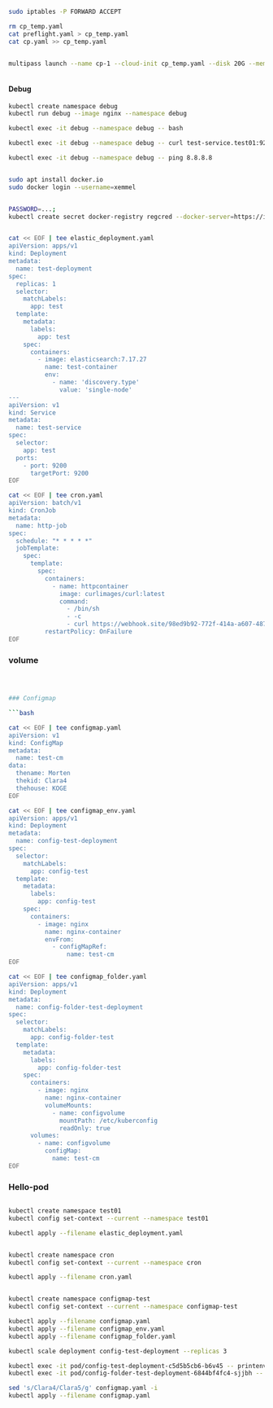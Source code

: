 ```bash
sudo iptables -P FORWARD ACCEPT

rm cp_temp.yaml
cat preflight.yaml > cp_temp.yaml
cat cp.yaml >> cp_temp.yaml


multipass launch --name cp-1 --cloud-init cp_temp.yaml --disk 20G --memory 2G --cpus 2



```
#### Debug

```bash
kubectl create namespace debug
kubectl run debug --image nginx --namespace debug

kubectl exec -it debug --namespace debug -- bash

kubectl exec -it debug --namespace debug -- curl test-service.test01:9200

kubectl exec -it debug --namespace debug -- ping 8.8.8.8

```

```bash

sudo apt install docker.io
sudo docker login --username=xemmel


```

```bash

PASSWORD=...;
kubectl create secret docker-registry regcred --docker-server=https://index.docker.io/v1/ --docker-username=xemmel --docker-password=$PASSWORD --docker-email=lacour@gmail.com --namespace="kube-system"

```

```bash

cat << EOF | tee elastic_deployment.yaml
apiVersion: apps/v1
kind: Deployment
metadata:
  name: test-deployment
spec:
  replicas: 1
  selector:
    matchLabels:
      app: test
  template:
    metadata:
      labels:
        app: test
    spec:
      containers:
        - image: elasticsearch:7.17.27
          name: test-container
          env:
            - name: 'discovery.type'
              value: 'single-node'
---
apiVersion: v1
kind: Service
metadata:
  name: test-service
spec:
  selector:
    app: test
  ports:
    - port: 9200
      targetPort: 9200
EOF

```

```bash
cat << EOF | tee cron.yaml
apiVersion: batch/v1
kind: CronJob
metadata:
  name: http-job
spec:
  schedule: "* * * * *"
  jobTemplate:
    spec:
      template:
        spec:
          containers:
            - name: httpcontainer
              image: curlimages/curl:latest
              command:
                - /bin/sh
                - -c
                - curl https://webhook.site/98ed9b92-772f-414a-a607-487df59b5987
          restartPolicy: OnFailure
EOF
```

### volume

```bash



### Configmap

```bash

cat << EOF | tee configmap.yaml
apiVersion: v1
kind: ConfigMap
metadata:
  name: test-cm
data:
  thename: Morten
  thekid: Clara4
  thehouse: KOGE
EOF

cat << EOF | tee configmap_env.yaml
apiVersion: apps/v1
kind: Deployment
metadata:
  name: config-test-deployment
spec:
  selector:
    matchLabels:
      app: config-test
  template:
    metadata:
      labels:
        app: config-test
    spec:
      containers:
        - image: nginx
          name: nginx-container
          envFrom:
            - configMapRef:
                name: test-cm
EOF

cat << EOF | tee configmap_folder.yaml
apiVersion: apps/v1
kind: Deployment
metadata:
  name: config-folder-test-deployment
spec:
  selector:
    matchLabels:
      app: config-folder-test
  template:
    metadata:
      labels:
        app: config-folder-test
    spec:
      containers:
        - image: nginx
          name: nginx-container
          volumeMounts:
            - name: configvolume
              mountPath: /etc/kuberconfig
              readOnly: true
      volumes:
        - name: configvolume
          configMap:
            name: test-cm
EOF

```

### Hello-pod


```bash

kubectl create namespace test01
kubectl config set-context --current --namespace test01

kubectl apply --filename elastic_deployment.yaml


kubectl create namespace cron
kubectl config set-context --current --namespace cron

kubectl apply --filename cron.yaml


kubectl create namespace configmap-test
kubectl config set-context --current --namespace configmap-test

kubectl apply --filename configmap.yaml
kubectl apply --filename configmap_env.yaml
kubectl apply --filename configmap_folder.yaml

kubectl scale deployment config-test-deployment --replicas 3

kubectl exec -it pod/config-test-deployment-c5d5b5cb6-b6v45 -- printenv
kubectl exec -it pod/config-folder-test-deployment-6844bf4fc4-sjjbh -- cat /etc/kuberconfig/thekid

sed 's/Clara4/Clara5/g' configmap.yaml -i
kubectl apply --filename configmap.yaml



```